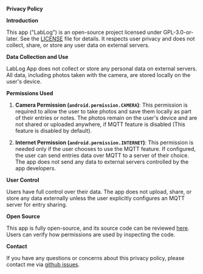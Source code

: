 **Privacy Policy**

**Introduction**

This app ("LabLog") is an open-source project licensed under GPL-3.0-or-later. See the [LICENSE](https://github.com/jakobkreft/LabLog/blob/master/LICENSE) file for details. It respects user privacy and does not collect, share, or store any user data on external servers.

**Data Collection and Use**

LabLog App does not collect or store any personal data on external servers. All data, including photos taken with the camera, are stored locally on the user's device.

**Permissions Used**

1. **Camera Permission (`android.permission.CAMERA`)**: This permission is required to allow the user to take photos and save them locally as part of their entries or notes. The photos remain on the user's device and are not shared or uploaded anywhere, if MQTT feature is disabled (This feature is disabled by default).
   
2. **Internet Permission (`android.permission.INTERNET`)**: This permission is needed only if the user chooses to use the MQTT feature. If configured, the user can send entries data over MQTT to a server of their choice. The app does not send any data to external servers controlled by the app developers.

**User Control**

Users have full control over their data. The app does not upload, share, or store any data externally unless the user explicitly configures an MQTT server for entry sharing.

**Open Source**

This app is fully open-source, and its source code can be reviewed [here](https://github.com/jakobkreft/LabLog). Users can verify how permissions are used by inspecting the code.

**Contact**

If you have any questions or concerns about this privacy policy, please contact me via [github issues](https://github.com/jakobkreft/LabLog/issues/new/choose).
